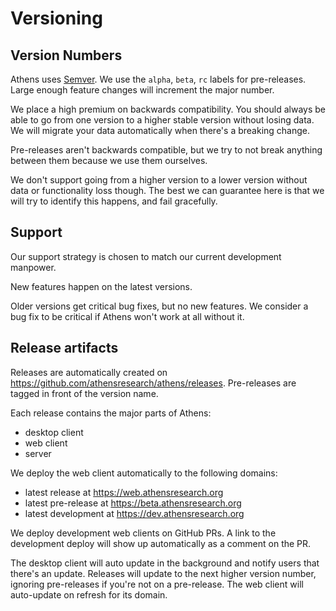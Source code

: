 # Versioning

## Version Numbers

Athens uses [Semver](https://semver.org/).
We use the `alpha`, `beta`, `rc` labels for pre-releases.
Large enough feature changes will increment the major number.

We place a high premium on backwards compatibility.
You should always be able to go from one version to a higher stable version without losing data.
We will migrate your data automatically when there's a breaking change.

Pre-releases aren't backwards compatible, but we try to not break anything between them because we use them ourselves.

We don't support going from a higher version to a lower version without data or functionality loss though.
The best we can guarantee here is that we will try to identify this happens, and fail gracefully.


## Support

Our support strategy is chosen to match our current development manpower.

New features happen on the latest versions.

Older versions get critical bug fixes, but no new features.
We consider a bug fix to be critical if Athens won't work at all without it.


## Release artifacts

Releases are automatically created on https://github.com/athensresearch/athens/releases.
Pre-releases are tagged in front of the version name.

Each release contains the major parts of Athens:
- desktop client
- web client
- server

We deploy the web client automatically to the following domains:
- latest release at https://web.athensresearch.org
- latest pre-release at https://beta.athensresearch.org
- latest development at https://dev.athensresearch.org

We deploy development web clients on GitHub PRs.
A link to the development deploy will show up automatically as a comment on the PR.

The desktop client will auto update in the background and notify users that there's an update.
Releases will update to the next higher version number, ignoring pre-releases if you're not on a pre-release.
The web client will auto-update on refresh for its domain.
